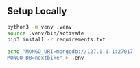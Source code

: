 ## Setup Locally

```sh
python3 -m venv .venv
source .venv/bin/activate
pip3 install -r requirements.txt
```

```sh
echo "MONGO_URI=mongodb://127.0.0.1:27017
MONGO_DB=nextbike" > .env
```

